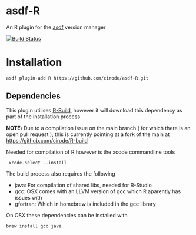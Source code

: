 # asdf-R
An R plugin for the [asdf](https://github.com/asdf-vm/asdf) version manager

[![Build Status](https://api.travis-ci.org/cirode/asdf-R.svg?branch=master)](https://travis-ci.org/cirode/asdf-R)

# Installation

    asdf plugin-add R https://github.com/cirode/asdf-R.git

## Dependencies

This plugin utilises [R-Build](https://github.com/viking/R-build), however it will download this dependency as part of the installation process

__NOTE:__ Due to a compilation issue on the main branch ( for which there is an open pull request ), this is currently pointing at a fork of the main at https://github.com/cirode/R-build

Needed for compilation of R however is the xcode commandline tools

     xcode-select --install

The build process also requires the following

- java: For compilation of shared libs, needed for R-Studio
- gcc: OSX comes with an LLVM version of gcc which R aparently has issues with
- gfortran: Which in homebrew is included in the gcc library

On OSX these dependencies can be installed with
  
    brew install gcc java



